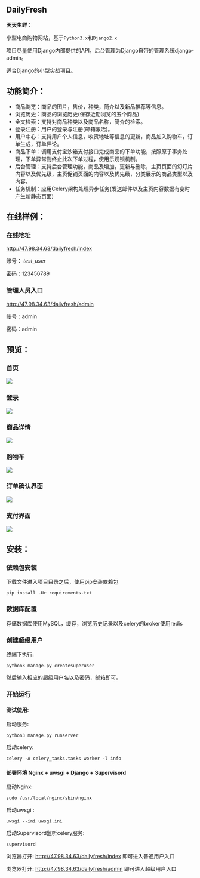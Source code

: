 ## DailyFresh

**天天生鲜**：

小型电商购物网站，基于<code>Python3.x</code>和<code>Django2.x</code>

项目尽量使用Django内部提供的API，后台管理为Django自带的管理系统django-admin。

适合Django的小型实战项目。

## 功能简介：

- 商品浏览：商品的图片，售价，种类，简介以及新品推荐等信息。
- 浏览历史：商品的浏览历史(保存近期浏览的五个商品)
- 全文检索：支持对商品种类以及商品名称，简介的检索。
- 登录注册：用户的登录与注册(邮箱激活)。
- 用户中心：支持用户个人信息，收货地址等信息的更新，商品加入购物车，订单生成，订单评论。
- 商品下单：调用支付宝沙箱支付接口完成商品的下单功能，按照原子事务处理，下单异常则终止此次下单过程，使用乐观锁机制。
- 后台管理：支持后台管理功能，商品及增加，更新与删除，主页页面的幻灯片内容以及优先级，主页促销页面的内容以及优先级，分类展示的商品类型以及内容。
- 任务机制：应用Celery架构处理异步任务(发送邮件以及主页内容数据有变时产生新静态页面)


## 在线样例：

### 在线地址

 http://47.98.34.63/dailyfresh/index 

账号： *test_user* 

密码：123456789

### 管理人员入口

 http://47.98.34.63/dailyfresh/admin

账号：admin

密码：admin


## 预览：
### 首页
![](http://47.98.34.63:8888/group1//M00/00/00/rBCZiV4u5U6AGYm8AAqtrjzwvto048.png)

### 登录
![](http://47.98.34.63:8888/group1//M00/00/00/rBCZiV4u5k2AHXgSAANyIe9htYc092.png)

### 商品详情
![](http://47.98.34.63:8888/group1//M00/00/00/rBCZiV4u5sCAfX6uAAOK3aZ0OXE978.png)

### 购物车
![](http://47.98.34.63:8888/group1//M00/00/00/rBCZiV4u56CALun-AAE325cwrDM647.png)

### 订单确认界面

![](http://47.98.34.63:8888/group1\\M00/00/00/rBCZiV4vtmOAJcDIAAFhRVM17jU795.png)

### 支付界面

![](http://47.98.34.63:8888/group1\\M00/00/00/rBCZiV4vuCiAMPuAAAGF4k_ZyUA431.png)

## 安装：

### 依赖包安装

下载文件进入项目目录之后，使用pip安装依赖包

<code>pip install -Ur requirements.txt</code>

### 数据库配置

存储数据库使用MySQL，缓存，浏览历史记录以及celery的broker使用redis

### 创建超级用户

终端下执行:

<code>python3 manage.py createsuperuser</code>

然后输入相应的超级用户名以及密码，邮箱即可。

### 开始运行

#### 测试使用:

启动服务:

<code>python3 manage.py runserver</code>

启动celery:

<code>celery -A celery_tasks.tasks worker -l info</code>

#### 部署环境 Nginx + uwsgi + Django + Supervisord

启动Nginx:

<code>sudo /usr/local/nginx/sbin/nginx</code>

启动uwsgi :

<code>uwsgi --ini uwsgi.ini</code>

启动Supervisord监听celery服务:

<code>supervisord</code>



浏览器打开:  http://47.98.34.63/dailyfresh/index  即可进入普通用户入口

浏览器打开:  http://47.98.34.63/dailyfresh/admin 即可进入超级用户入口
